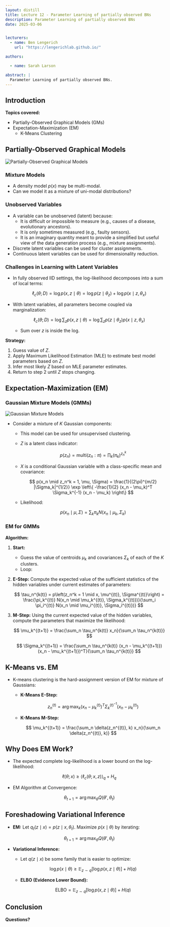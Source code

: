 ```yaml
---
layout: distill
title: Lecture 12 - Parameter Learning of partially observed BNs
description: Parameter Learning of partially observed BNs
date: 2025-03-06


lecturers:
  - name: Ben Lengerich
    url: "https://lengerichlab.github.io/"

authors:

  - name: Sarah Larson

abstract: |
  Parameter Learning of partially observed BNs.
---
```



## Introduction

**Topics covered:**
- Partially-Observed Graphical Models (GMs)
- Expectation-Maximization (EM)
  - K-Means Clustering

## Partially-Observed Graphical Models

![Partially-Observed Graphical Models](image2.png)

### Mixture Models
- A density model $p(x)$ may be multi-modal.
- Can we model it as a mixture of uni-modal distributions?

### Unobserved Variables
- A variable can be unobserved (latent) because:
  - It is difficult or impossible to measure (e.g., causes of a disease, evolutionary ancestors).
  - It is only sometimes measured (e.g., faulty sensors).
  - It is an imaginary quantity meant to provide a simplified but useful view of the data generation process (e.g., mixture assignments).
- Discrete latent variables can be used for cluster assignments.
- Continuous latent variables can be used for dimensionality reduction.

### Challenges in Learning with Latent Variables
- In fully observed IID settings, the log-likelihood decomposes into a sum of local terms:
  
  $$
  \ell_c(\theta;D) = \log p(x,z \mid \theta) = \log p(z \mid \theta_z) + \log p(x \mid z,\theta_x)
  $$
  
- With latent variables, all parameters become coupled via marginalization:
  
  $$
  \ell_c(\theta;D) = \log \sum_{z} p(x,z \mid \theta) = \log \sum_{z} p(z \mid \theta_z) p(x \mid z, \theta_x)
  $$
  
  - Sum over $z$ is inside the log.

**Strategy:**
1. Guess value of $Z$.
2. Apply Maximum Likelihood Estimation (MLE) to estimate best model parameters based on $Z$.
3. Infer most likely $Z$ based on MLE parameter estimates.
4. Return to step 2 until $Z$ stops changing.

## Expectation-Maximization (EM)

### Gaussian Mixture Models (GMMs)

![Gaussian Mixture Models](image3.png)

- Consider a mixture of $K$ Gaussian components:
  - This model can be used for unsupervised clustering.
  - $Z$ is a latent class indicator:
    
    $$
    p(z_n) = \text{multi}(z_n : \pi) = \prod_k (\pi_k)^{z_n^k}
    $$
    
  - $X$ is a conditional Gaussian variable with a class-specific mean and covariance:
    
    $$
    p(x_n \mid z_n^k = 1, \mu, \Sigma) = \frac{1}{(2\pi)^{m/2} |\Sigma_k|^{1/2}}
    \exp \left\{ -\frac{1}{2} (x_n - \mu_k)^T \Sigma_k^{-1} (x_n - \mu_k) \right\}
    $$
    
  - Likelihood:
    
    $$
    p(x_n \mid \mu, \Sigma) = \sum_k \pi_k N(x_n \mid \mu_k, \Sigma_k)
    $$

### EM for GMMs

**Algorithm:**
1. **Start:**
   - Guess the value of centroids $\mu_k$ and covariances $\Sigma_k$ of each of the $K$ clusters.
   - Loop:
2. **E-Step:** Compute the expected value of the sufficient statistics of the hidden variables under current estimates of parameters:
   
   $$
   \tau_n^{k(t)} = p\left(z_n^k = 1 \mid x, \mu^{(t)}, \Sigma^{(t)}\right) =
   \frac{\pi_k^{(t)} N(x_n \mid \mu_k^{(t)}, \Sigma_k^{(t)})}{\sum_i \pi_i^{(t)} N(x_n \mid \mu_i^{(t)}, \Sigma_i^{(t)})}
   $$
   
3. **M-Step:** Using the current expected value of the hidden variables, compute the parameters that maximize the likelihood:
   
   $$
   \mu_k^{(t+1)} = \frac{\sum_n \tau_n^{k(t)} x_n}{\sum_n \tau_n^{k(t)}}
   $$
   
   $$
   \Sigma_k^{(t+1)} = \frac{\sum_n \tau_n^{k(t)} (x_n - \mu_k^{(t+1)})(x_n - \mu_k^{(t+1)})^T}{\sum_n \tau_n^{k(t)}}
   $$

## K-Means vs. EM

- K-means clustering is the hard-assignment version of EM for mixture of Gaussians:
  - **K-Means E-Step:**
    
    $$
    z_n^{(t)} = \arg\max_k (x_n - \mu_k^{(t)})^T \Sigma_k^{(t)^{-1}} (x_n - \mu_k^{(t)})
    $$
    
  - **K-Means M-Step:**
    
    $$
    \mu_k^{(t+1)} = \frac{\sum_n \delta(z_n^{(t)}, k) x_n}{\sum_n \delta(z_n^{(t)}, k)}
    $$

## Why Does EM Work?

- The expected complete log-likelihood is a lower bound on the log-likelihood:
  
  $$
  \ell(\theta; x) \geq \langle \ell_c(\theta; x, z) \rangle_q + H_q
  $$

- EM Algorithm at Convergence:
  
  $$
  \theta_{t+1} = \arg\max_{\theta} Q(\theta', \theta_t)
  $$

## Foreshadowing Variational Inference

- **EM:** Let $q_t(z \mid x) = p(z \mid x, \theta_t)$. Maximize $p(x \mid \theta)$ by iterating:
  
  $$
  \theta_{t+1} = \arg\max_{\theta} Q(\theta', \theta_t)
  $$

- **Variational Inference:**
  - Let $q(z \mid x)$ be some family that is easier to optimize:
    
    $$
    \log p(x \mid \theta) \geq \mathbb{E}_{z \sim q}[\log p(x, z \mid \theta)] + H(q)
    $$
    
  - **ELBO (Evidence Lower Bound):**
    
    $$
    \text{ELBO} = \mathbb{E}_{z \sim q}[\log p(x, z \mid \theta)] + H(q)
    $$

## Conclusion

**Questions?**

